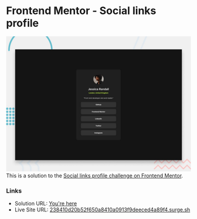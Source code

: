 # Frontend Mentor - Social links profile

![Design preview for the Social links profile coding challenge](./desktop-preview.jpg)
This is a solution to the [Social links profile challenge on Frontend Mentor](https://www.frontendmentor.io/challenges/social-links-profile-UG32l9m6dQ).

### Links

- Solution URL: [You're here](https://github.com/xphstos/fe-social-links-profile)
- Live Site URL: [238410d20b52f650a8410a0913f9deeced4a89f4.surge.sh](https://238410d20b52f650a8410a0913f9deeced4a89f4.surge.sh/)
